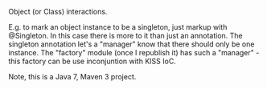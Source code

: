 Object (or Class) interactions.

E.g. to mark an object instance to be a singleton, just markup with @Singleton.
In this case there is more to it than just an annotation.
The singleton annotation let's a "manager" know that there should only be one instance.
The "factory" module (once I republish it) has such a "manager" - this factory can be use inconjuntion with KISS IoC.

Note, this is a Java 7, Maven 3 project.